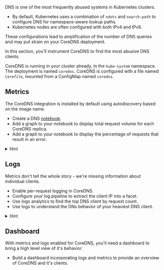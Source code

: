 DNS is one of the most frequently abused systems in Kubernetes clusters.

* By default, Kubernetes uses a combination of `ndots` and `search-path` to configure DNS for namespace-aware lookup paths.
* Kubernetes nodes are often configured with both IPv4 and IPv6.

These configurations lead to amplification of the number of DNS queries and may put strain on your CoreDNS deployment.

In this section, you'll instrument CoreDNS to find the most abusive DNS clients.

CoreDNS is running in your cluster already, in the `kube-system` namespace. The deployment is named `coredns`. CoreDNS is configured with a file named `Corefile`, mounted from a ConfigMap named `coredns`.

## Metrics

The CoreDNS integration is installed by default using autodiscovery based on the image name.

* Create a DNS [notebook](https://app.datadoghq.com/notebook).
* Add a graph to your notebook to display total request volume for each CoreDNS replica.
* Add a graph to your notebook to display the percentage of requests that result in an error.

<details>
<summary>Hint</summary>
The CoreDNS integration metrics can be found in the [official documentation](https://docs.datadoghq.com/integrations/coredns/#metrics).
</details>

## Logs

Metrics don't tell the whole story - we're missing information about individual clients. 

* Enable per-request logging in CoreDNS.
* Configure your log pipeline to extract the client IP into a facet.
* Use logs analytics to find the top DNS client by request count.
* Use logs to understand the DNs behavior of your heaviest DNS client.

<details>
<summary>Hint</summary>
The CoreDNS log plugin is documented [here](https://github.com/coredns/coredns/tree/master/plugin/log).
</details>

## Dashboard

With metrics and logs enabled for CoreDNS, you'll need a dashboard to bring a high level view of it's behavior.

* Build a dashboard incorporating logs and metrics to provide an overview of CoreDNS and it's clients.
